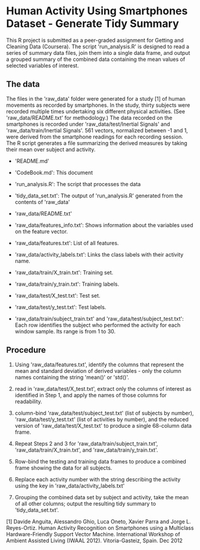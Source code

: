 # Human Activity Using Smartphones Dataset - Generate Tidy Summary

This R project is submitted as a peer-graded assignment for Getting and Cleaning Data (Coursera). The script 'run_analysis.R' is designed to read a series of summary data files, join them into a single data frame, and output a grouped summary of the combined data containing the mean values of selected variables of interest.

## The data

The files in the 'raw_data' folder were generated for a study [1] of human movements as recorded by smartphones. In the study, thirty subjects were recorded multiple times undertaking six different physical activities. (See 'raw_data/README.txt' for methodology.) The data recorded on the smartphones is recorded under 'raw_data/test/Inertial Signals' and 'raw_data/train/Inertial Signals'. 561 vectors, normalized between -1 and 1, were derived from the smartphone readings for each recording session. The R script generates a file summarizing the derived measures by taking their mean over subject and activity.

- 'README.md'

- 'CodeBook.md': This document

- 'run_analysis.R': The script that processes the data

- 'tidy_data_set.txt': The output of 'run_analysis.R' generated from the contents of 'raw_data'

- 'raw_data/README.txt'

- 'raw_data/features_info.txt': Shows information about the variables used on the feature vector.

- 'raw_data/features.txt': List of all features.

- 'raw_data/activity_labels.txt': Links the class labels with their activity name.

- 'raw_data/train/X_train.txt': Training set.

- 'raw_data/train/y_train.txt': Training labels.

- 'raw_data/test/X_test.txt': Test set.

- 'raw_data/test/y_test.txt': Test labels.

- 'raw_data/train/subject_train.txt' and 'raw_data/test/subject_test.txt': Each row identifies the subject who performed the activity for each window sample. Its range is from 1 to 30. 

## Procedure

1. Using 'raw_data/features.txt', identify the columns that represent the mean and standard deviation of derived variables - only the column names containing the string 'mean()' or 'std()'.

2. read in 'raw_data/test/X_test.txt', extract only the columns of interest as identified in Step 1, and apply the names of those columns for readability.

3. column-bind 'raw_data/test/subject_test.txt' (list of subjects by number), 'raw_data/test/y_test.txt' (list of activities by number), and the reduced version of 'raw_data/test/X_test.txt' to produce a single 68-column data frame.

4. Repeat Steps 2 and 3 for 'raw_data/train/subject_train.txt', 'raw_data/train/X_train.txt', and 'raw_data/train/y_train.txt'.

5. Row-bind the testing and training data frames to produce a combined frame showing the data for all subjects.

6. Replace each activity number with the string describing the activity using the key in 'raw_data/activity_labels.txt'

7. Grouping the combined data set by subject and activity, take the mean of all other columns; output the resulting tidy summary to 'tidy_data_set.txt'.

[1] Davide Anguita, Alessandro Ghio, Luca Oneto, Xavier Parra and Jorge L. Reyes-Ortiz. Human Activity Recognition on Smartphones using a Multiclass Hardware-Friendly Support Vector Machine. International Workshop of Ambient Assisted Living (IWAAL 2012). Vitoria-Gasteiz, Spain. Dec 2012


